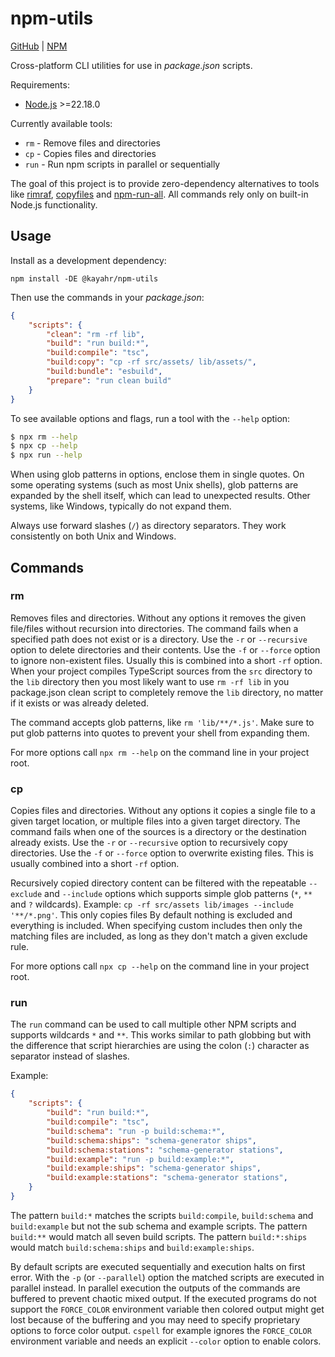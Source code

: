 # npm-utils

[GitHub] | [NPM]

Cross-platform CLI utilities for use in *package.json* scripts.

Requirements:

* [Node.js] >=22.18.0

Currently available tools:

* `rm` - Remove files and directories
* `cp` - Copies files and directories
* `run` - Run npm scripts in parallel or sequentially

The goal of this project is to provide zero-dependency alternatives to tools like [rimraf], [copyfiles] and [npm-run-all]. All commands rely only on built-in Node.js functionality.

## Usage

Install as a development dependency:

```
npm install -DE @kayahr/npm-utils
```

Then use the commands in your *package.json*:

```json
{
    "scripts": {
        "clean": "rm -rf lib",
        "build": "run build:*",
        "build:compile": "tsc",
        "build:copy": "cp -rf src/assets/ lib/assets/",
        "build:bundle": "esbuild",
        "prepare": "run clean build"
    }
}
```

To see available options and flags, run a tool with the `--help` option:

```sh
$ npx rm --help
$ npx cp --help
$ npx run --help
```

When using glob patterns in options, enclose them in single quotes. On some operating systems (such as most Unix shells), glob patterns are expanded by the shell itself, which can lead to unexpected results. Other systems, like Windows, typically do not expand them.

Always use forward slashes (`/`) as directory separators. They work consistently on both Unix and Windows.

## Commands

### rm

Removes files and directories. Without any options it removes the given file/files without recursion into directories. The command fails when a specified path does not exist or is a directory. Use the `-r` or `--recursive` option to delete directories and their contents. Use the `-f` or `--force` option to ignore non-existent files. Usually this is combined into a short `-rf` option. When your project compiles TypeScript sources from the `src` directory to the `lib` directory then you most likely want to use `rm -rf lib` in you package.json clean script to completely remove the `lib` directory, no matter if it exists or was already deleted.

The command accepts glob patterns, like `rm 'lib/**/*.js'`. Make sure to put glob patterns into quotes to prevent your shell from expanding them.

For more options call `npx rm --help` on the command line in your project root.

### cp

Copies files and directories. Without any options it copies a single file to a given target location, or multiple files into a given target directory. The command fails when one of the sources is a directory or the destination already exists. Use the `-r` or `--recursive` option to recursively copy directories. Use the `-f` or `--force` option to overwrite existing files. This is usually combined into a short `-rf` option.

Recursively copied directory content can be filtered with the repeatable `--exclude` and `--include` options which supports simple glob patterns (`*`, `**` and `?` wildcards). Example: `cp -rf src/assets lib/images --include '**/*.png'`. This only copies files By default nothing is excluded and everything is included. When specifying custom includes then only the matching files are included, as long as they don't match a given exclude rule.

For more options call `npx cp --help` on the command line in your project root.

### run

The `run` command can be used to call multiple other NPM scripts and supports wildcards `*` and `**`. This works similar to path globbing but with the difference that script hierarchies are using the colon (`:`) character as separator instead of slashes.

Example:

```json
{
    "scripts": {
        "build": "run build:*",
        "build:compile": "tsc",
        "build:schema": "run -p build:schema:*",
        "build:schema:ships": "schema-generator ships",
        "build:schema:stations": "schema-generator stations",
        "build:example": "run -p build:example:*",
        "build:example:ships": "schema-generator ships",
        "build:example:stations": "schema-generator stations",
    }
}
```

The pattern `build:*` matches the scripts `build:compile`, `build:schema` and `build:example` but not the sub schema and example scripts. The pattern `build:**` would match all seven build scripts. The pattern `build:*:ships` would match `build:schema:ships` and `build:example:ships`.

By default scripts are executed sequentially and execution halts on first error. With the `-p` (or `--parallel`) option the matched scripts are executed in parallel instead. In parallel execution the outputs of the commands are buffered to prevent chaotic mixed output. If the executed programs do not support the `FORCE_COLOR` environment variable then colored output might get lost because of the buffering and you may need to specify proprietary options to force color output. `cspell` for example ignores the `FORCE_COLOR` environment variable and needs an explicit `--color` option to enable colors.

[GitHub]: https://github.com/kayahr/npm-utils
[NPM]: https://www.npmjs.com/package/@kayahr/npm-utils
[rimraf]: https://www.npmjs.com/package/rimraf
[copyfiles]: https://www.npmjs.com/package/copyfiles
[npm-run-all]: https://www.npmjs.com/package/npm-run-all
[Node.js]: https://nodejs.org/
[rm]: https://nodejs.org/api/fs.html#fspromisesrmpath-options
[cp]: https://nodejs.org/api/fs.html#fspromisescpsrc-dest-options
